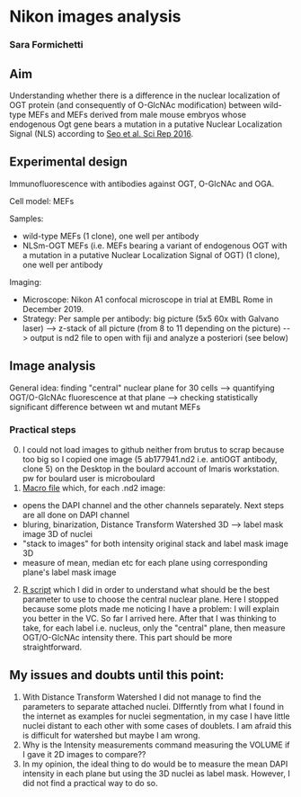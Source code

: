 # Nikon images analysis 
### Sara Formichetti

## Aim

Understanding whether there is a difference in the nuclear localization of OGT protein (and consequently of O-GlcNAc modification) between wild-type MEFs and MEFs derived from male mouse embryos whose endogenous Ogt gene bears a mutation in a putative Nuclear Localization Signal (NLS) according to [Seo et al. Sci Rep 2016](https://www.nature.com/articles/srep34614).

## Experimental design

Immunofluorescence with antibodies against OGT, O-GlcNAc and OGA.

Cell model: MEFs

Samples:

* wild-type MEFs (1 clone), one well per antibody
* NLSm-OGT MEFs (i.e. MEFs bearing a variant of endogenous OGT with a mutation in a putative Nuclear Localization Signal of OGT) (1 clone), one well per antibody

Imaging:

* Microscope: Nikon A1 confocal microscope in trial at EMBL Rome in December 2019.
* Strategy: Per sample per antibody: big picture (5x5 60x with Galvano laser) --> z-stack of all picture (from 8 to 11 depending on the picture) --> output is nd2 file to open with fiji and analyze a posteriori (see below) 

## Image analysis

General idea: finding "central" nuclear plane for 30 cells --> quantifying OGT/O-GlcNAc fluorescence at that plane --> checking statistically significant difference between wt and mutant MEFs

### Practical steps

0. I could not load images to github neither from brutus to scrap because too big so I copied one image (5 ab177941.nd2 i.e. antiOGT antibody, clone 5) on the Desktop in the boulard account of Imaris workstation. pw for boulard user is microboulard
1.  [Macro file](./scripts/Macro.ijm) which, for each .nd2 image:

* opens the DAPI channel and the other channels separately. Next steps are all done on DAPI channel
* bluring, binarization, Distance Transform Watershed 3D --> label mask image 3D of nuclei
* "stack to images" for both intensity original stack and label mask image 3D 
* measure of mean, median etc for each plane using corresponding plane's label mask image

2. [R script](./scripts/nuclei_param_change_across_planes.R) which I did in order to understand what should be the best parameter to use to choose the central nuclear plane. Here I stopped because some plots made me noticing I have a problem: I will explain you better in the VC.
So far I arrived here. After that I was thinking to take, for each label i.e. nucleus, only the "central" plane, then measure OGT/O-GlcNAc intensity there. This part should be more straightforward. 

## My issues and doubts until this point:

1. With Distance Transform Watershed I did not manage to find the parameters to separate attached nuclei. DIfferntly from what I found in the internet as examples for nuclei segmentation, in my case I have little nuclei distant to each other with some cases of doublets. I am afraid this is difficult for watershed but maybe I am wrong.
2. Why is the Intensity measurements command measuring the VOLUME if I gave it 2D images to compare??
3. In my opinion, the ideal thing to do would be to measure the mean DAPI intensity in each plane but using the 3D nuclei as label mask. However, I did not find a practical way to do so. 
